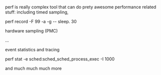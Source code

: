 perf is really complex tool that can do prety awesome performance related
stuff: including timed sampling,

perf record -F 99 -a -g -- sleep. 30

hardware sampling (PMC)

...

event statistics and tracing

perf stat -e sched:sched_sched_process_exec -I 1000

and much much much more